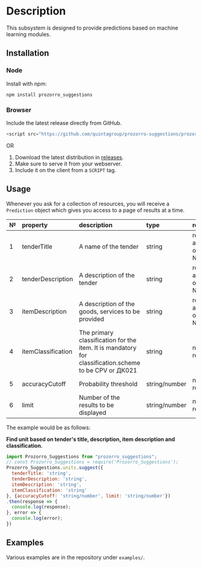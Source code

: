 # Description 

This subsystem is designed to provide predictions based on machine learning modules.

## Installation

### Node

Install with npm:


`npm install prozorro_suggestions`

### Browser

Include the latest release directly from GitHub.

```js
<script src="https://github.com/quintagroup/prozorro-suggestions/prozorro_suggestions.min.js"></script>
```

OR

1. Download the latest distribution in [releases](https://github.com/quintagroup/prozorro-suggestions/releases).
2. Make sure to serve it from your webserver.
3. Include it on the client from a `SCRIPT` tag.


## Usage

Whenever you ask for a collection of resources, you will receive a `Prediction` object which gives you access to a page of results at a time.

|№|property|description|type|required|default|
|:-|:-|:-|:-|:-|:-|
|1|tenderTitle|A name of the tender|string|required at least one of № 1-3|' '|
|2|tenderDescription|A description of the tender|string|required at least one of № 1-3|' '|
|3|itemDescription|A description of the goods, services to be provided|string|required at least one of № 1-3|' '|
|4|itemClassification|The primary classification for the item. It is mandatory for classification.scheme to be CPV or ДК021|string|not required|' '|
|5|accuracyCutoff|Probability threshold|string/number|not required |0.1|
|6|limit|Number of the results to be displayed|string/number|not required |5|

The example would be as follows:

**Find unit based on tender's title, description, item description and classification.**
```js
import Prozorro_Suggestions from "prozorro_suggestions";
// const Prozorro_Suggestions = require('Prozorro_Suggestions');
Prozorro_Suggestions.units.suggest({
  tenderTitle: 'string',
  tenderDescription: 'string',
  itemDescription: 'string',
  itemClassification: 'string'
}, {accuracyCutoff: 'string/number', limit: 'string/number'})
.then(response => {
  console.log(response);
}, error => {
  console.log(error);
})
```

## Examples

Various examples are in the repository under `examples/`.


